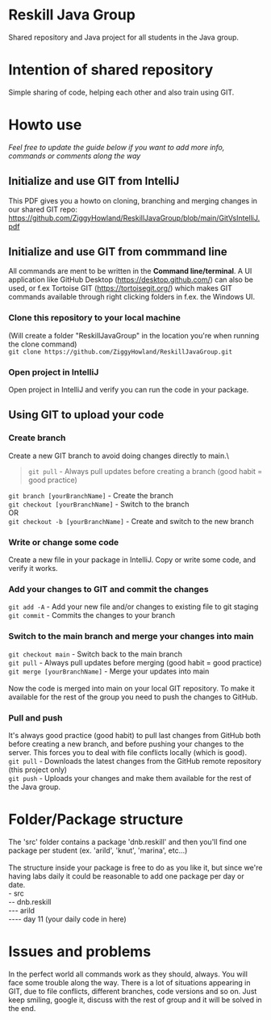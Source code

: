 # Reskill Java Group
Shared repository and Java project for all students in the Java group. 

# Intention of shared repository
Simple sharing of code, helping each other and also train using GIT.

# Howto use
*Feel free to update the guide below if you want to add more info, commands or comments along the way*

## Initialize and use GIT from IntelliJ 
This PDF gives you a howto on cloning, branching and merging changes in our shared GIT repo:
https://github.com/ZiggyHowland/ReskillJavaGroup/blob/main/GitVsIntelliJ.pdf

## Initialize and use GIT from commmand line
All commands are ment to be written in the **Command line/terminal**. A UI application like GitHub Desktop (https://desktop.github.com/) can also be used, or f.ex Tortoise GIT (https://tortoisegit.org/) which makes GIT commands available through right clicking folders in f.ex. the Windows UI.

### Clone this repository to your local machine
(Will create a folder "ReskillJavaGroup" in the location you're when running the clone command)\
``git clone https://github.com/ZiggyHowland/ReskillJavaGroup.git``

### Open project in IntelliJ
Open project in IntelliJ and verify you can run the code in your package.

## Using GIT to upload your code

### Create branch
Create a new GIT branch to avoid doing changes directly to main.\

> ``git pull`` - Always pull updates before creating a branch (good habit = good practice) 

``git branch [yourBranchName]`` - Create the branch\
``git checkout [yourBranchName]`` - Switch to the branch\
OR\
``git checkout -b [yourBranchName]`` - Create and switch to the new branch

### Write or change some code
Create a new file in your package in IntelliJ. Copy or write some code, and verify it works.

### Add your changes to GIT and commit the changes
``git add -A`` - Add your new file and/or changes to existing file to git staging\
``git commit`` - Commits the changes to your branch

### Switch to the main branch and merge your changes into main
``git checkout main`` - Switch back to the main branch\
``git pull`` - Always pull updates before merging (good habit = good practice)\
``git merge [yourBranchName]`` - Merge your updates into main\
\
Now the code is merged into main on your local GIT repository. To make it available for the rest of the group you need to push the changes to GitHub. 

### Pull and push
It's always good practice (good habit) to pull last changes from GitHub both before creating a new branch, and before pushing your changes to the server. This forces you to deal with file conflicts locally (which is good).\
``git pull`` - Downloads the latest changes from the GitHub remote repository (this project only)\
``git push`` - Uploads your changes and make them available for the rest of the Java group.

# Folder/Package structure
The 'src' folder contains a package 'dnb.reskill' and then you'll find one package per student (ex. 'arild', 'knut', 'marina', etc...)\
\
The structure inside your package is free to do as you like it, but since we're having labs daily it could be reasonable to add one package per day or date.\
\- src\
-- dnb.reskill\
--- arild \
---- day 11 (your daily code in here)
    
# Issues and problems
In the perfect world all commands work as they should, always. You will face some trouble along the way. There is a lot of situations appearing in GIT, due to file conflicts, different branches, code versions and so on. Just keep smiling, google it, discuss with the rest of group and it will be solved in the end.

